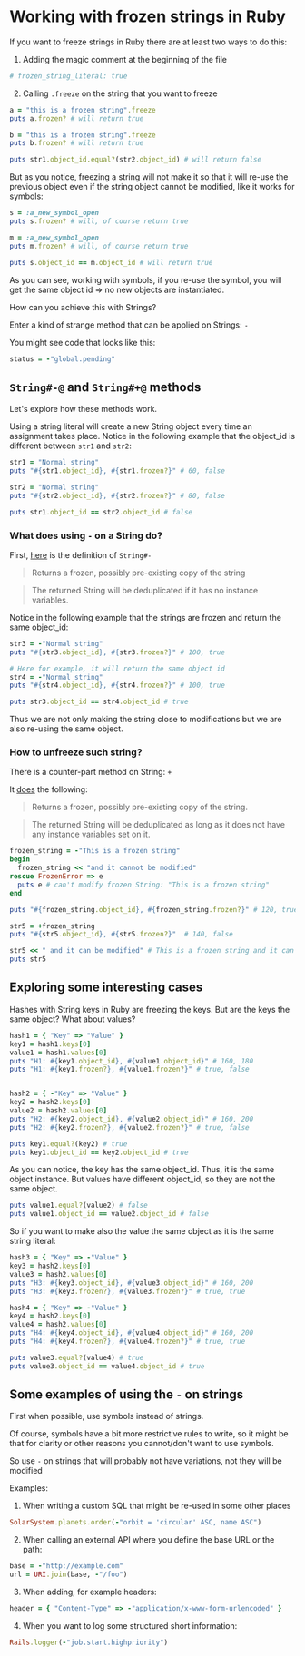 # Working with frozen strings in Ruby

If you want to freeze strings in Ruby there are at least two ways to do this:



1) Adding the magic comment at the beginning of the file

```ruby
# frozen_string_literal: true
```

2) Calling `.freeze` on the string that you want to freeze

```ruby
a = "this is a frozen string".freeze
puts a.frozen? # will return true 

b = "this is a frozen string".freeze
puts b.frozen? # will return true 

puts str1.object_id.equal?(str2.object_id) # will return false
```

But as you notice, freezing a string will not make it so that it will re-use the previous object even if the string object cannot be modified, like it works for symbols:

```ruby
s = :a_new_symbol_open
puts s.frozen? # will, of course return true

m = :a_new_symbol_open
puts m.frozen? # will, of course return true

puts s.object_id == m.object_id # will return true
```

As you can see, working with symbols, if you re-use the symbol, you will get the same object id => no new objects are instantiated.

How can you achieve this with Strings?

Enter a kind of strange method that can be applied on Strings: `-`

You might see code that looks like this:

```ruby
status = -"global.pending"
```


## `String#-@` and `String#+@` methods

Let's explore how these methods work. 

Using a string literal will create a new String object every time an assignment takes place. Notice in the following example that the object_id is different between `str1` and `str2`:

```ruby
str1 = "Normal string"
puts "#{str1.object_id}, #{str1.frozen?}" # 60, false

str2 = "Normal string"
puts "#{str2.object_id}, #{str2.frozen?}" # 80, false

puts str1.object_id == str2.object_id # false
```

### What does using `-` on a String do?

First, [here](https://docs.ruby-lang.org/en/3.1/String.html#method-i-2D-40) is the definition of `String#-`

> Returns a frozen, possibly pre-existing copy of the string

> The returned String will be deduplicated if it has no instance variables.

Notice in the following example that the strings are frozen and return the same object_id:

```ruby
str3 = -"Normal string"
puts "#{str3.object_id}, #{str3.frozen?}" # 100, true

# Here for example, it will return the same object id
str4 = -"Normal string"
puts "#{str4.object_id}, #{str4.frozen?}" # 100, true

puts str3.object_id == str4.object_id # true
```

Thus we are not only making the string close to modifications but we are also re-using the same object. 


### How to unfreeze such string?

There is a counter-part method on String: `+`

It [does](https://docs.ruby-lang.org/en/3.1/String.html#method-i-2B-40) the following:

> Returns a frozen, possibly pre-existing copy of the string.

> The returned String will be deduplicated as long as it does not have any instance variables set on it.

```ruby
frozen_string = -"This is a frozen string"
begin
  frozen_string << "and it cannot be modified"
rescue FrozenError => e
  puts e # can't modify frozen String: "This is a frozen string"
end 

puts "#{frozen_string.object_id}, #{frozen_string.frozen?}" # 120, true

str5 = +frozen_string 
puts "#{str5.object_id}, #{str5.frozen?}"  # 140, false

str5 << " and it can be modified" # This is a frozen string and it can be modified
puts str5
```

## Exploring some interesting cases

Hashes with String keys in Ruby are freezing the keys. But are the keys the same object? What about values?

```ruby
hash1 = { "Key" => "Value" }
key1 = hash1.keys[0]
value1 = hash1.values[0]
puts "H1: #{key1.object_id}, #{value1.object_id}" # 160, 180
puts "H1: #{key1.frozen?}, #{value1.frozen?}" # true, false


hash2 = { -"Key" => "Value" }
key2 = hash2.keys[0]
value2 = hash2.values[0]
puts "H2: #{key2.object_id}, #{value2.object_id}" # 160, 200
puts "H2: #{key2.frozen?}, #{value2.frozen?}" # true, false

puts key1.equal?(key2) # true
puts key1.object_id == key2.object_id # true
```

As you can notice, the key has the same object_id. Thus, it is the same object instance. But values have different object_id, so they are not the same object.

```ruby
puts value1.equal?(value2) # false
puts value1.object_id == value2.object_id # false
```

So if you want to make also the value the same object as it is the same string literal: 

```ruby
hash3 = { "Key" => -"Value" }
key3 = hash2.keys[0]
value3 = hash2.values[0]
puts "H3: #{key3.object_id}, #{value3.object_id}" # 160, 200
puts "H3: #{key3.frozen?}, #{value3.frozen?}" # true, true

hash4 = { "Key" => -"Value" }
key4 = hash2.keys[0]
value4 = hash2.values[0]
puts "H4: #{key4.object_id}, #{value4.object_id}" # 160, 200
puts "H4: #{key4.frozen?}, #{value4.frozen?}" # true, true

puts value3.equal?(value4) # true
puts value3.object_id == value4.object_id # true
```

## Some examples of using the `-` on strings

First when possible, use symbols instead of strings. 

Of course, symbols have a bit more restrictive rules to write, so it might be that for clarity or other reasons you cannot/don't want to use symbols. 

So use `-` on strings that will probably not have variations, not they will be modified

Examples:

1) When writing a custom SQL that might be re-used in some other places

```ruby
SolarSystem.planets.order(-"orbit = 'circular' ASC, name ASC")
```

2) When calling an external API where you define the base URL or the path:

```ruby
base = -"http://example.com"
url = URI.join(base, -"/foo")
```

3) When adding, for example headers:

```ruby
header = { "Content-Type" => -"application/x-www-form-urlencoded" }
```

4) When you want to log some structured short information:

```ruby
Rails.logger(-"job.start.highpriority")
```
